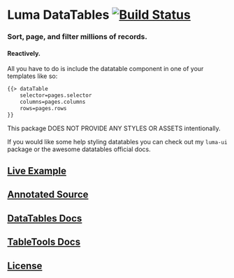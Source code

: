 # Luma DataTables [![Build Status](https://travis-ci.org/LumaPictures/luma-datatables.svg?branch=dev)](https://travis-ci.org/LumaPictures/luma-datatables)
### Sort, page, and filter millions of records.
#### Reactively.

All you have to do is include the datatable component in one of your templates like so:

```html
{{> dataTable
    selector=pages.selector
    columns=pages.columns
    rows=pages.rows
}}
```

This package DOES NOT PROVIDE ANY STYLES OR ASSETS intentionally.

If you would like some help styling datatables you can check out my `luma-ui` package or the awesome datatables official docs.

## [Live Example](http://luma-datatables.meteor.com)
## [Annotated Source](http://lumapictures.github.io/luma-datatables)
## [DataTables Docs](https://datatables.net/usage/)
## [TableTools Docs](https://datatables.net/extras/tabletools/)
## [License](https://github.com/lumapictures/luma-datatables/LICENSE.md)

